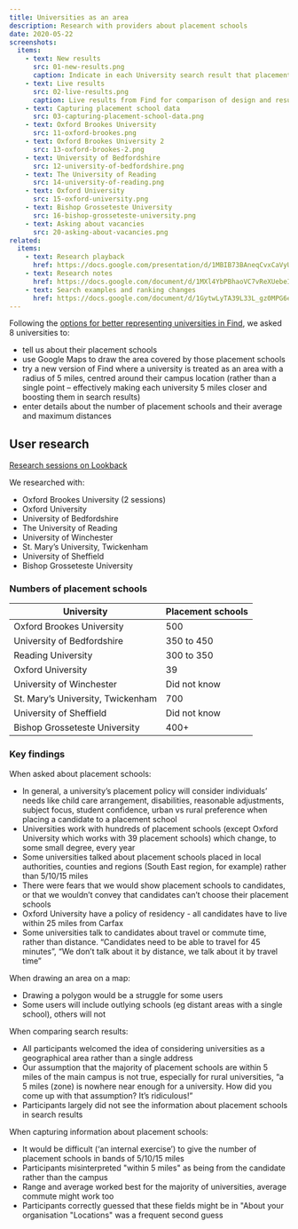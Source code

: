 ```yaml
---
title: Universities as an area
description: Research with providers about placement schools
date: 2020-05-22
screenshots:
  items:
    - text: New results
      src: 01-new-results.png
      caption: Indicate in each University search result that placement schools are nearby, alongside the distance to the university.
    - text: Live results
      src: 02-live-results.png
      caption: Live results from Find for comparison of design and result ranking
    - text: Capturing placement school data
      src: 03-capturing-placement-school-data.png
    - text: Oxford Brookes University
      src: 11-oxford-brookes.png
    - text: Oxford Brookes University 2
      src: 13-oxford-brookes-2.png
    - text: University of Bedfordshire
      src: 12-university-of-bedfordshire.png
    - text: The University of Reading
      src: 14-university-of-reading.png
    - text: Oxford University
      src: 15-oxford-university.png
    - text: Bishop Grosseteste University
      src: 16-bishop-grosseteste-university.png
    - text: Asking about vacancies
      src: 20-asking-about-vacancies.png
related:
  items:
    - text: Research playback
      href: https://docs.google.com/presentation/d/1MBIB73BAneqCvxCaVyUCMvq-o7AuhG9arj1hUdnoe-k/
    - text: Research notes
      href: https://docs.google.com/document/d/1MXl4YbPBhaoVC7vReXUebeIndhPvB7yAcn4S8wqiCgs/
    - text: Search examples and ranking changes
      href: https://docs.google.com/document/d/1GytwLyTA39L33L_gz0MPG6e_CwdyxRXhTWZNQI6VXSI/
---
```


Following the [options for better representing universities in Find](/find-teacher-training/finding-universities/), we asked 8 universities to:

* tell us about their placement schools
* use Google Maps to draw the area covered by those placement schools
* try a new version of Find where a university is treated as an area with a radius of 5 miles, centred around their campus location (rather than a single point – effectively making each university 5 miles closer and boosting them in search results)
* enter details about the number of placement schools and their average and maximum distances

## User research

[Research sessions on Lookback](https://lookback.io/dfe-digital/find-providers-location)

We researched with:

* Oxford Brookes University (2 sessions)
* Oxford University
* University of Bedfordshire
* The University of Reading
* University of Winchester
* St. Mary’s University, Twickenham
* University of Sheffield
* Bishop Grosseteste University

### Numbers of placement schools

| University | Placement schools |
|-|-|
| Oxford Brookes University | 500 |
| University of Bedfordshire | 350 to 450 |
| Reading University | 300 to 350 |
| Oxford University | 39 |
| University of Winchester | Did not know |
| St. Mary’s University, Twickenham | 700 |
| University of Sheffield | Did not know |
| Bishop Grosseteste University | 400+ |

### Key findings

When asked about placement schools:

* In general, a university’s placement policy will consider individuals’ needs like child care arrangement, disabilities, reasonable adjustments, subject focus, student confidence, urban vs rural preference when placing a candidate to a placement school
* Universities work with hundreds of placement schools (except Oxford University which works with 39 placement schools) which change, to some small degree, every year
* Some universities talked about placement schools placed in local authorities, counties and regions (South East region, for example) rather than 5/10/15 miles
* There were fears that we would show placement schools to candidates, or that we wouldn’t convey that candidates can’t choose their placement schools
* Oxford University have a policy of residency - all candidates have to live within 25 miles from Carfax
* Some universities talk to candidates about travel or commute time, rather than distance. “Candidates need to be able to travel for 45 minutes”, “We don’t talk about it by distance, we talk about it by travel time”

When drawing an area on a map:

* Drawing a polygon would be a struggle for some users
* Some users will include outlying schools (eg distant areas with a single school), others will not

When comparing search results:

* All participants welcomed the idea of considering universities as a geographical area rather than a single address
* Our assumption that the majority of placement schools are within 5 miles of the main campus is not true, especially for rural universities, “a 5 miles (zone) is nowhere near enough for a university. How did you come up with that assumption? It’s ridiculous!”
* Participants largely did not see the information about placement schools in search results

When capturing information about placement schools:

* It would be difficult (‘an internal exercise’) to give the number of placement schools in bands of 5/10/15 miles
* Participants misinterpreted "within 5 miles" as being from the candidate rather than the campus
* Range and average worked best for the majority of universities, average commute might work too
* Participants correctly guessed that these fields might be in "About your organisation "Locations" was a frequent second guess
